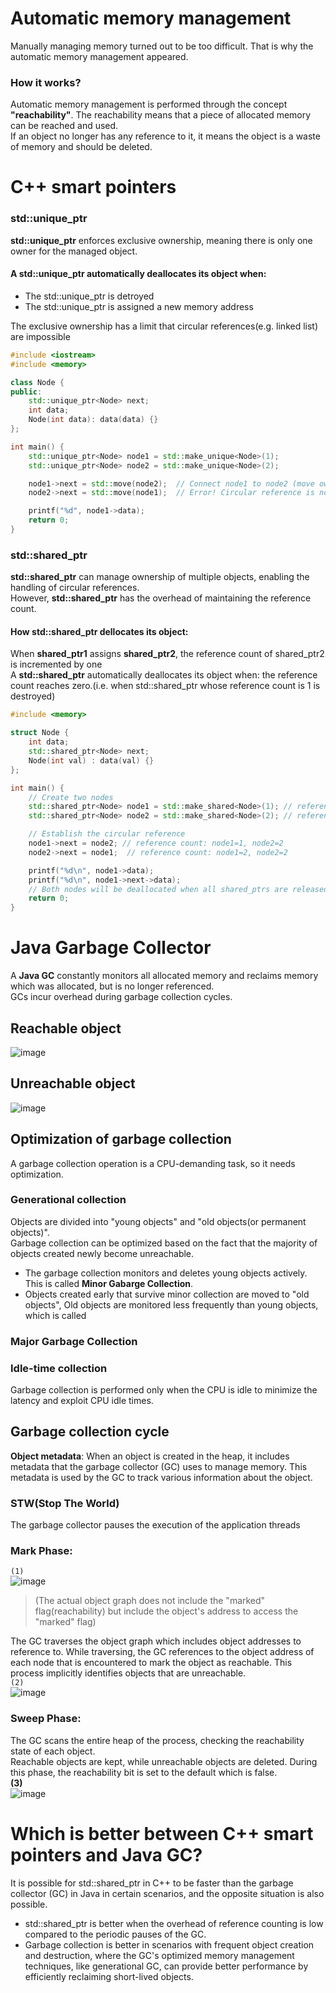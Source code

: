 # Automatic memory management
Manually managing memory turned out to be too difficult. That is why the automatic memory management appeared.<br>
### How it works?
Automatic memory management is performed through the concept **"reachability"**. The reachability means that a piece of allocated memory can be reached and used.<br>
If an object no longer has any reference to it, it means the object is a waste of memory and should be deleted.<br>

# C++ smart pointers
### std::unique_ptr
**std::unique_ptr** enforces exclusive ownership, meaning there is only one owner for the managed object.<br>
#### A std::unique_ptr automatically deallocates its object when:<br>
- The std::unique_ptr is detroyed
- The std::unique_ptr is assigned a new memory address

The exclusive ownership has a limit that circular references(e.g. linked list) are impossible
~~~c++
#include <iostream>
#include <memory>

class Node {
public:
    std::unique_ptr<Node> next;
    int data;
    Node(int data): data(data) {}
};

int main() {
    std::unique_ptr<Node> node1 = std::make_unique<Node>(1);
    std::unique_ptr<Node> node2 = std::make_unique<Node>(2);

    node1->next = std::move(node2);  // Connect node1 to node2 (move ownership)
    node2->next = std::move(node1);  // Error! Circular reference is not allowed

    printf("%d", node1->data);
    return 0;
}

~~~

### std::shared_ptr
**std::shared_ptr** can manage ownership of multiple objects, enabling the handling of circular references.<br>
However, **std::shared_ptr** has the overhead of maintaining the reference count.<br>
#### How std::shared_ptr dellocates its object:
When **shared_ptr1** assigns **shared_ptr2**, the reference count of shared_ptr2 is incremented by one<br>
A **std::shared_ptr** automatically deallocates its object when: the reference count reaches zero.(i.e. when std::shared_ptr whose reference count is 1 is destroyed)<br>
~~~c++
#include <memory>

struct Node {
    int data;
    std::shared_ptr<Node> next;
    Node(int val) : data(val) {}
};

int main() {
    // Create two nodes
    std::shared_ptr<Node> node1 = std::make_shared<Node>(1); // reference count of node1: 1
    std::shared_ptr<Node> node2 = std::make_shared<Node>(2); // reference count of node2: 1

    // Establish the circular reference
    node1->next = node2; // reference count: node1=1, node2=2
    node2->next = node1;  // reference count: node1=2, node2=2

    printf("%d\n", node1->data);
    printf("%d\n", node1->next->data);
    // Both nodes will be deallocated when all shared_ptrs are released
    return 0;
}

~~~

# Java Garbage Collector
A **Java GC** constantly monitors all allocated memory and reclaims memory which was allocated, but is no longer referenced.<br>
GCs incur overhead during garbage collection cycles.<br>

## Reachable object
![image](https://user-images.githubusercontent.com/67142421/177013694-8add3600-ae4d-47ad-899f-2611edaf7317.png)

## Unreachable object
![image](https://user-images.githubusercontent.com/67142421/178157740-cd8b3828-ca89-4a37-a89c-20a26c80d12b.png)

## Optimization of garbage collection
A garbage collection operation is a CPU-demanding task, so it needs optimization.
### Generational collection
Objects are divided into "young objects" and "old objects(or permanent objects)".<br>
Garbage collection can be optimized based on the fact that the majority of objects created newly become unreachable.<br>
- The garbage collection monitors and deletes young objects actively. This is called **Minor Gabarge Collection**.
- Objects created early that survive minor collection are moved to "old objects", Old objects are monitored less frequently than young objects, which is called

### Major Garbage Collection

### Idle-time collection
Garbage collection is performed only when the CPU is idle to minimize the latency and exploit CPU idle times.

## Garbage collection cycle
**Object metadata**: When an object is created in the heap, it includes metadata that the garbage collector (GC) uses to manage memory. This metadata is used by the GC to track various information about the object.<br>
### STW(Stop The World)
The garbage collector pauses the execution of the application threads

### Mark Phase:
`(1)`<br>
![image](https://github.com/vacu9708/Fundamental-knowledge/assets/67142421/d8fe0bcb-e369-4f9a-8d4e-0f9caee67bf4)<br>
>(The actual object graph does not include the "marked" flag(reachability) but include the object's address to access the "marked" flag)<br>

The GC traverses the object graph which includes object addresses to reference to. While traversing, the GC references to the object address of each node that is encountered to mark the object as reachable. This process implicitly identifies objects that are unreachable.<br>
`(2)`<br>
![image](https://github.com/vacu9708/Fundamental-knowledge/assets/67142421/2b1a2f6b-7c45-4674-9aa5-f2976bf66521)<br>

### Sweep Phase:
The GC scans the entire heap of the process, checking the reachability state of each object.<br>
Reachable objects are kept, while unreachable objects are deleted. During this phase, the reachability bit is set to the default which is false.<br>
**(3)**<br>
![image](https://github.com/vacu9708/Fundamental-knowledge/assets/67142421/593b7956-4636-410a-9c28-5c1c0140a934)<br>

# Which is better between C++ smart pointers and Java GC?
It is possible for std::shared_ptr in C++ to be faster than the garbage collector (GC) in Java in certain scenarios, and the opposite situation is also possible.
- std::shared_ptr is better when the overhead of reference counting is low compared to the periodic pauses of the GC.
- Garbage collection is better in scenarios with frequent object creation and destruction, where the GC's optimized memory management techniques, like generational GC, can provide better performance by efficiently reclaiming short-lived objects.
